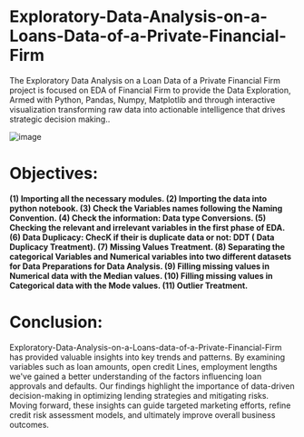 # Exploratory-Data-Analysis-on-a-Loans-Data-of-a-Private-Financial-Firm
The Exploratory Data Analysis on a Loan Data of a Private Financial Firm project is focused on EDA of Financial Firm to provide the Data Exploration, Armed with Python, Pandas, Numpy, Matplotlib and through interactive visualization transforming raw data into actionable intelligence that drives strategic decision making..

![image](https://github.com/Dhivya1420/Exploratory-Data-Analysis-on-a-Loans-Data-of-a-Private-Financial-Firm/assets/164134417/20d93a30-d5e0-448f-8dbf-336758448418)


# Objectives:
**(1) Importing all the necessary modules. 
(2) Importing the data into python notebook. 
(3) Check the Variables names following the Naming Convention. 
(4) Check the information: Data type Conversions.
(5) Checking the relevant and irrelevant variables in the first phase of EDA.
(6) Data Duplicacy: ChecK if their is duplicate data or not: DDT ( Data Duplicacy Treatment).
(7) Missing Values Treatment.
(8) Separating the categorical Variables and Numerical variables into two different datasets for Data Preparations for Data Analysis. (9) Filling missing values in Numerical data with the Median values.
(10) Filling missing values in Categorical data with the Mode values.
(11) Outlier Treatment.**

# Conclusion:

Exploratory-Data-Analysis-on-a-Loans-data-of-a-Private-Financial-Firm has provided valuable insights into key trends and patterns. By examining variables such as loan amounts, open credit Lines, employment lengths we've gained a better understanding of the factors influencing loan approvals and defaults. Our findings highlight the importance of data-driven decision-making in optimizing lending strategies and mitigating risks. Moving forward, these insights can guide targeted marketing efforts, refine credit risk assessment models, and ultimately improve overall business outcomes.
